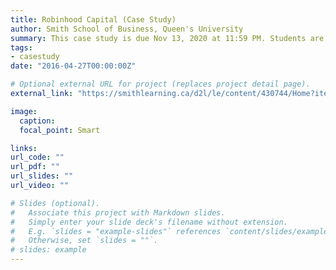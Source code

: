 ```yaml
---
title: Robinhood Capital (Case Study)
author: Smith School of Business, Queen's University 
summary: This case study is due Nov 13, 2020 at 11:59 PM. Students are expected to deliver a written case study report. This assignment is to be completed individually. The final report must be submitted on D2L.
tags:
- casestudy
date: "2016-04-27T00:00:00Z"

# Optional external URL for project (replaces project detail page).
external_link: "https://smithlearning.ca/d2l/le/content/430744/Home?itemIdentifier=D2L.LE.Content.ContentObject.ModuleCO-2560580"

image:
  caption: 
  focal_point: Smart

links:
url_code: ""
url_pdf: ""
url_slides: ""
url_video: ""

# Slides (optional).
#   Associate this project with Markdown slides.
#   Simply enter your slide deck's filename without extension.
#   E.g. `slides = "example-slides"` references `content/slides/example-slides.md`.
#   Otherwise, set `slides = ""`.
# slides: example
---
```



